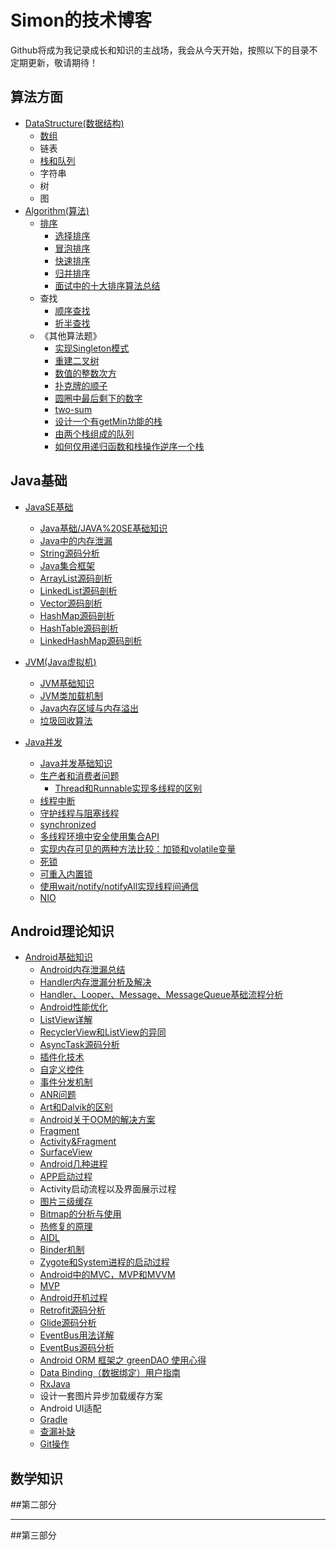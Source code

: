 # Simon的技术博客
Github将成为我记录成长和知识的主战场，我会从今天开始，按照以下的目录不定期更新，敬请期待！

## 算法方面

* [DataStructure(数据结构)](https://github.com/liuwei1993/Blog/tree/master/算法与数据结构/DataStructure)
    * [数组](https://github.com/liuwei1993/Blog/tree/master/算法与数据结构/DataStructure/数组.md)
    * 链表
    * [栈和队列](https://github.com/liuwei1993/Blog/tree/master/算法与数据结构/DataStructure/栈和队列.md)
    * 字符串
    * 树
    * 图
* [Algorithm(算法)]()
    * [排序](https://github.com/anAngryAnt/LearningNotes/tree/master/算法与数据结构/Algorithm/Sort)
        * [选择排序](https://github.com/anAngryAnt/LearningNotes/tree/master/算法与数据结构/Algorithm/Sort/选择排序.md)
        * [冒泡排序](https://github.com/anAngryAnt/LearningNotes/tree/master/算法与数据结构/Algorithm/Sort/冒泡排序.md)
        * [快速排序](https://github.com/anAngryAnt/LearningNotes/tree/master/算法与数据结构/Algorithm/Sort/快速排序.md)
        * [归并排序](https://github.com/anAngryAnt/LearningNotes/tree/master/算法与数据结构/Algorithm/Sort/归并排序.md)
        * [面试中的十大排序算法总结](https://github.com/liuwei1993/Blog/tree/master/算法与数据结构/Algorithm/Sort/%E9%9D%A2%E8%AF%95%E4%B8%AD%E7%9A%84%2010%20%E5%A4%A7%E6%8E%92%E5%BA%8F%E7%AE%97%E6%B3%95%E6%80%BB%E7%BB%93.md)
    * 查找
        * [顺序查找](https://github.com/liuwei1993/Blog/tree/master/算法与数据结构/Algorithm/Lookup/顺序查找.md)
        * [折半查找](https://github.com/liuwei1993/Blog/tree/master/算法与数据结构/Algorithm/Lookup/折半查找.md)
    * 《其他算法题》
        * [实现Singleton模式](https://github.com/liuwei1993/Blog/tree/master/算法与数据结构/Algorithm/other/七种方式实现singleton模式.md)
        * [重建二叉树](https://github.com/liuwei1993/Blog/tree/master/算法与数据结构/Algorithm/other/重建二叉树.md)
        * [数值的整数次方](https://github.com/liuwei1993/Blog/tree/master/算法与数据结构/Algorithm/other/数值的整数次方.md)
        * [扑克牌的顺子](https://github.com/liuwei1993/Blog/tree/master/算法与数据结构/Algorithm/other/扑克牌的顺子.md)
        * [圆圈中最后剩下的数字](https://github.com/liuwei1993/Blog/tree/master/算法与数据结构/Algorithm/other/圆圈中最后剩下的数字.md)
        * [two-sum](https://github.com/liuwei1993/Blog/tree/master/算法与数据结构/Algorithm/LeetCode/two-sum.md)
        * [设计一个有getMin功能的栈](https://github.com/liuwei1993/Blog/tree/master/算法与数据结构/Algorithm/程序员代码面试指南(左程云)/1.设计一个有getMin功能的栈.md)
        * [由两个栈组成的队列](https://github.com/liuwei1993/Blog/tree/master/算法与数据结构/Algorithm/程序员代码面试指南(左程云)/2.由两个栈组成的队列.md)
        * [如何仅用递归函数和栈操作逆序一个栈](https://github.com/liuwei1993/Blog/tree/master/算法与数据结构/Algorithm/程序员代码面试指南(左程云)/3.如何仅用递归函数和栈操作逆序一个栈.md)



## Java基础

* [JavaSE基础](https://github.com/liuwei1993/Blog/tree/master/Java基础/JAVA%20SE基础)
  * [Java基础/JAVA%20SE基础知识](https://github.com/liuwei1993/Blog/blob/master/Java%E5%9F%BA%E7%A1%80/JAVA%20SE%E5%9F%BA%E7%A1%80/Java%E5%9F%BA%E7%A1%80%E7%9F%A5%E8%AF%86.md)
  * [Java中的内存泄漏](https://github.com/liuwei1993/Blog/tree/master/Java基础/JAVA%20SE基础/Java中的内存泄漏.md)
  * [String源码分析](https://github.com/liuwei1993/Blog/tree/master/Java基础/JAVA%20SE基础/String源码分析.md)
  * [Java集合框架](https://github.com/liuwei1993/Blog/tree/master/Java基础/JAVA%20SE基础/Java集合框架.md)
  * [ArrayList源码剖析](https://github.com/liuwei1993/Blog/tree/master/Java基础/JAVA%20SE基础/ArrayList源码剖析.md)
  * [LinkedList源码剖析](https://github.com/liuwei1993/Blog/tree/master/Java基础/JAVA%20SE基础/LinkedList源码剖析.md)
  * [Vector源码剖析](https://github.com/liuwei1993/Blog/tree/master/Java基础/JAVA%20SE基础/Vector源码剖析.md)
  * [HashMap源码剖析](https://github.com/liuwei1993/Blog/tree/master/Java基础/JAVA%20SE基础/HashMap源码剖析.md)
  * [HashTable源码剖析](https://github.com/liuwei1993/Blog/tree/master/Java基础/JAVA%20SE基础/HashTable源码剖析.md)
  * [LinkedHashMap源码剖析](https://github.com/liuwei1993/Blog/tree/master/Java基础/JAVA%20SE基础/LinkedHashMap源码剖析.md)

* [JVM(Java虚拟机)](https://github.com/liuwei1993/Blog/tree/master/Java基础/JVM相关)
  * [JVM基础知识](https://github.com/liuwei1993/Blog/tree/master/Java基础/JVM相关/JVM.md)
  * [JVM类加载机制](https://github.com/liuwei1993/Blog/tree/master/Java基础/JVM相关/JVM类加载机制.md)
  * [Java内存区域与内存溢出](https://github.com/liuwei1993/Blog/tree/master/Java基础/JVM相关/Java内存区域与内存溢出.md)
  * [垃圾回收算法](https://github.com/liuwei1993/Blog/tree/master/Java基础/JVM相关/垃圾回收算法.md)
* [Java并发](https://github.com/liuwei1993/Blog/tree/master/Java基础/Java并发)
  * [Java并发基础知识](https://github.com/liuwei1993/Blog/tree/master/Java基础/Java并发/Java并发基础知识.md)
  * [生产者和消费者问题](https://github.com/liuwei1993/Blog/tree/master/Java基础/Java并发/生产者和消费者问题.md)
    * [Thread和Runnable实现多线程的区别](https://github.com/liuwei1993/Blog/tree/master/Java基础/Java并发/Thread和Runnable实现多线程的区别.md) 
  * [线程中断](https://github.com/liuwei1993/Blog/tree/master/Java基础/Java并发/线程中断.md)
  * [守护线程与阻塞线程](https://github.com/liuwei1993/Blog/tree/master/Java基础/Java并发/守护线程与阻塞线程.md)
  * [synchronized](https://github.com/liuwei1993/Blog/tree/master/Java基础/Java并发/Synchronized.md)
  * [多线程环境中安全使用集合API](https://github.com/liuwei1993/Blog/tree/master/Java基础/Java并发/多线程环境中安全使用集合API.md)
  * [实现内存可见的两种方法比较：加锁和volatile变量](https://github.com/liuwei1993/Blog/tree/master/Java基础/Java并发/实现内存可见的两种方法比较：加锁和volatile变量.md)
  * [死锁](https://github.com/liuwei1993/Blog/tree/master/Java基础/Java并发/死锁.md)
  * [可重入内置锁](https://github.com/liuwei1993/Blog/tree/master/Java基础/Java并发/可重入内置锁.md)
  * [使用wait/notify/notifyAll实现线程间通信](https://github.com/liuwei1993/Blog/tree/master/Java基础/Java并发/使用wait:notify:notifyall实现线程间通信.md)
  * [NIO](https://github.com/liuwei1993/Blog/tree/master/Java基础/Java并发/NIO.md)


## Android理论知识

* [Android基础知识](https://github.com/liuwei1993/Blog/tree/master/Android理论知识/Android基础知识.md)
    * [Android内存泄漏总结](https://github.com/liuwei1993/Blog/tree/master/Android理论知识/Android内存泄漏总结.md)
    * [Handler内存泄漏分析及解决](https://github.com/liuwei1993/Blog/tree/master/Android理论知识/Handler内存泄漏分析及解决.md)
    * [Handler、Looper、Message、MessageQueue基础流程分析](https://github.com/liuwei1993/Blog/tree/master/Android理论知识/线程通信基础流程分析.md)
    * [Android性能优化](https://github.com/liuwei1993/Blog/tree/master/Android理论知识/Android性能优化.md)
    * [ListView详解](https://github.com/liuwei1993/Blog/tree/master/Android理论知识/Listview详解.md)
    * [RecyclerView和ListView的异同](https://github.com/liuwei1993/Blog/tree/master/Android理论知识/Recyclerview和Listview的异同.md)
    * [AsyncTask源码分析](https://github.com/liuwei1993/Blog/tree/master/Android理论知识/Asynctask源码分析.md)
    * [插件化技术](https://github.com/liuwei1993/Blog/tree/master/Android理论知识/插件化技术学习.md)
    * [自定义控件](https://github.com/liuwei1993/Blog/tree/master/Android理论知识/自定义控件.md)
    * [事件分发机制](http://www.jianshu.com/p/e99b5e8bd67b)
    * [ANR问题](https://github.com/liuwei1993/Blog/tree/master/Android理论知识/ANR问题.md)
    * [Art和Dalvik的区别](https://github.com/liuwei1993/Blog/tree/master/Android理论知识/Art和Dalvik区别.md)
    * [Android关于OOM的解决方案](https://github.com/liuwei1993/Blog/tree/master/Android理论知识/Android关于oom的解决方案.md)
    * [Fragment](https://github.com/liuwei1993/Blog/tree/master/Android理论知识/Fragment.md)
    * [Activity&Fragment](https://github.com/xxv/android-lifecycle)
    * [SurfaceView](https://github.com/liuwei1993/Blog/tree/master/Android理论知识/SurfaceView.md)
    * [Android几种进程](https://github.com/liuwei1993/Blog/tree/master/Android理论知识/Android几种进程.md)
    * [APP启动过程](https://github.com/liuwei1993/Blog/tree/master/Android理论知识/APP启动过程.md)
    * Activity启动流程以及界面展示过程
    * [图片三级缓存](https://github.com/liuwei1993/Blog/tree/master/Android理论知识/Android图片中的三级缓存.md)
    * [Bitmap的分析与使用](https://github.com/liuwei1993/Blog/tree/master/Android理论知识/Bitmap的分析与使用.md)
    * [热修复的原理](https://github.com/liuwei1993/Blog/tree/master/Android理论知识/热修复技术.md)
    * [AIDL](https://github.com/liuwei1993/Blog/tree/master/Android理论知识/AIDL.md)
    * [Binder机制](https://github.com/liuwei1993/Blog/tree/master/Android理论知识/Binder机制.md)
    * [Zygote和System进程的启动过程](https://github.com/liuwei1993/Blog/tree/master/Android理论知识/Zygote和System进程的启动过程.md)
    * [Android中的MVC，MVP和MVVM](https://github.com/liuwei1993/Blog/tree/master/Android理论知识/MVC%2CMVP%2CMVVM的区别.md)
    * [MVP](https://github.com/liuwei1993/Blog/tree/master/Android理论知识/MVP.md)
    * [Android开机过程](https://github.com/liuwei1993/Blog/tree/master/Android理论知识/Android开机过程.md)
    * [Retrofit源码分析](http://www.jianshu.com/p/c1a3a881a144)
    * [Glide源码分析](http://frodoking.github.io/2015/10/10/android-glide/)
    * [EventBus用法详解](https://github.com/liuwei1993/Blog/tree/master/Android理论知识/EventBus用法详解.md)
    * [EventBus源码分析](http://p.codekk.com/blogs/detail/54cfab086c4761e5001b2538)
    * [Android ORM 框架之 greenDAO 使用心得](http://www.open-open.com/lib/view/open1438065400878.html)
    * [Data Binding（数据绑定）用户指南](http://www.jcodecraeer.com/a/anzhuokaifa/developer/2015/0606/3005.html)
    * [RxJava](http://gank.io/post/560e15be2dca930e00da1083)
    * 设计一套图片异步加载缓存方案
    * Android UI适配
    * [Gradle](http://wuxiaolong.me/categories/Gradle/)
    * [查漏补缺](https://github.com/liuwei1993/Blog/tree/master/Android理论知识/查漏补缺.md)
    * [Git操作](https://github.com/liuwei1993/Blog/tree/master/Android理论知识/Git操作.md)

## 数学知识


##第二部分


 ---


##第三部分

